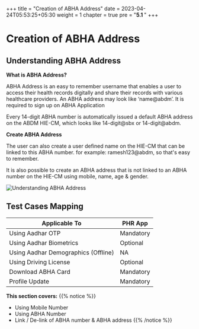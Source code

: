 +++
title = "Creation of ABHA Address"
date = 2023-04-24T05:53:25+05:30
weight = 1
chapter = true
pre = "<b>5.1 </b>"
+++

# Creation of ABHA Address

## Understanding ABHA Address

**What is ABHA Address?**

ABHA Address is an easy to remember username that enables a user to access their health records digitally and share their records with various healthcare providers. An ABHA address may look like ‘name@abdm’. It is required to sign up on ABHA Application

Every 14-digit ABHA number is automatically issued a default ABHA address on the ABDM HIE-CM, which looks like 14-digit@sbx or 14-digit@abdm.

**Create ABHA Address**

The user can also create a user defined name on the HIE-CM that can be linked to this ABHA number. for example: ramesh123@abdm, so that's easy to remember.

It is also possible to create an ABHA address that is not linked to an ABHA number on the HIE-CM using mobile, name, age & gender.

![Understanding ABHA Address](/abdm-docs/img/abha-address-intro.png)

## Test Cases Mapping

Applicable To | PHR App
| ------ | ----- |
Using Aadhar OTP|Mandatory
Using Aadhar Biometrics|Optional
Using Aadhar Demographics (Offline)|NA
Using Driving License|Optional
Download ABHA Card|Mandatory
Profile Update|Mandatory

**This section covers:**
{{% notice %}}
- Using Mobile Number
- Using ABHA Number
- Link / De-link of ABHA number & ABHA address
{{% /notice %}}


